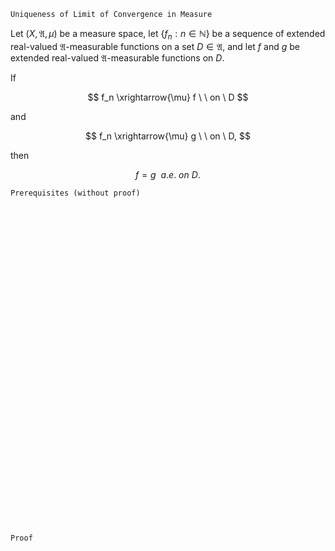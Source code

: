 ```
Uniqueness of Limit of Convergence in Measure
```
Let $(X, \mathfrak{A}, \mu)$ be a measure space,
let $\{f_n: n \in \mathbb{N}\}$ be a sequence of extended real-valued $\mathfrak{A}$-measurable functions on a set $D\in\mathfrak{A}$, and let $f$ and $g$ be extended real-valued $\mathfrak{A}$-measurable functions on $D$.

If 

$$
f_n \xrightarrow{\mu} f \ \ on \ D
$$

and

$$
f_n \xrightarrow{\mu} g \ \ on \ D,
$$

then

$$
f=g \ \ a.e. \ on \ D. 
$$


```
Prerequisites (without proof)
```

<br>
<br>
<br>
<br>
<br>
<br>
<br>
<br>
<br>
<br>
<br>
<br>
<br>
<br>
<br>
<br>
<br>
<br>
<br>
<br>
<br>
<br>
<br>
<br>
<br>
<br>
<br>
<br>
<br>
<br>


```
Proof
```
